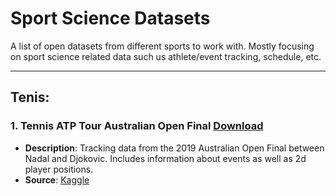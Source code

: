 # Sport Science Datasets
A list of open datasets from different sports to work with. Mostly focusing on sport science related data such us athlete/event tracking, schedule, etc.

***

## Tenis:

### 1. Tennis ATP Tour Australian Open Final [Download](https://github.com/josedv82/sport_open_datasets/tree/main/Tennis.%20ATP%20Tour%20AU%20Open%202019.%20Tracking%20Data)
* **Description**: Tracking data from the 2019 Australian Open Final between Nadal and Djokovic. Includes information about events as well as 2d player positions.  
* **Source**: [Kaggle](https://www.kaggle.com/robseidl/tennis-atp-tour-australian-open-final-2019)


